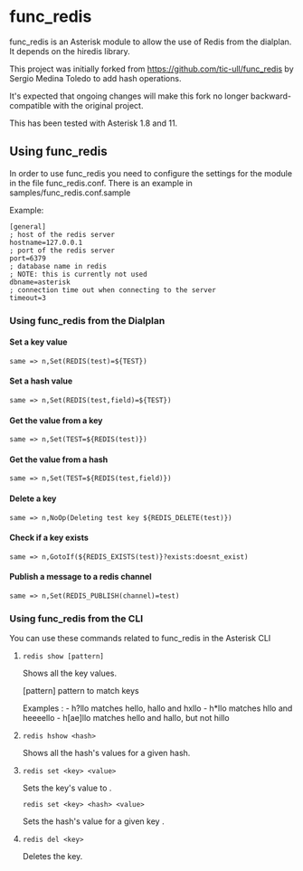 # func_redis

func_redis is an Asterisk module to allow the use of Redis from the dialplan.
It depends on the hiredis library.

This project was initially forked from https://github.com/tic-ull/func_redis by Sergio Medina Toledo
to add hash operations.

It's expected that ongoing changes will make this fork no longer backward-compatible with the original
project.

This has been tested with Asterisk 1.8 and 11.

## Using func_redis

In order to use func_redis you need to configure the settings for the module 
in the file func_redis.conf. There is an example in samples/func_redis.conf.sample

Example:

```
[general]
; host of the redis server 
hostname=127.0.0.1
; port of the redis server
port=6379
; database name in redis
; NOTE: this is currently not used
dbname=asterisk
; connection time out when connecting to the server
timeout=3
```


### Using func_redis from the Dialplan

#### Set a key value
```same => n,Set(REDIS(test)=${TEST})```

#### Set a hash value
```same => n,Set(REDIS(test,field)=${TEST})```

#### Get the value from a key
```same => n,Set(TEST=${REDIS(test)})```

#### Get the value from a hash
```same => n,Set(TEST=${REDIS(test,field)})```

#### Delete a key
```same => n,NoOp(Deleting test key ${REDIS_DELETE(test)})```

#### Check if a key exists
```same => n,GotoIf(${REDIS_EXISTS(test)}?exists:doesnt_exist)```

#### Publish a message to a redis channel
```same => n,Set(REDIS_PUBLISH(channel)=test)```

### Using func_redis from the CLI

You can use these commands related to func_redis in the Asterisk CLI 

1. ```redis show [pattern]```

    Shows all the key values.

    [pattern] pattern to match keys

    Examples :
        - h?llo matches hello, hallo and hxllo
        - h*llo matches hllo and heeeello
        - h[ae]llo matches hello and hallo, but not hillo

2. ```redis hshow <hash>```

    Shows all the hash's values for a given hash.
    
3. ```redis set <key> <value>```

    Sets the key's <key> value to <value>.

   ```redis set <key> <hash> <value>```

    Sets the hash's <hash> value <value> for a given key <key>.
    
4. ```redis del <key>```

    Deletes the key.
